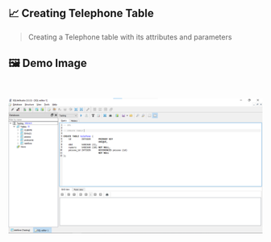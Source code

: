 ## 📈 Creating Telephone Table

> Creating a Telephone table with its attributes and parameters

## 🖼 Demo Image 

<br>

![01](https://github.com/ArthurEstevan/Entra21_Class_Relational_Bank/blob/main/Class_03/01-DDL-Criando-Tabela-Telefone/1.png)
